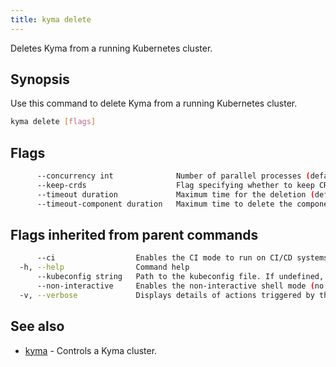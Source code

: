 ```yaml
---
title: kyma delete
---
```


Deletes Kyma from a running Kubernetes cluster.

## Synopsis

Use this command to delete Kyma from a running Kubernetes cluster.

```bash
kyma delete [flags]
```

## Flags

```bash
      --concurrency int              Number of parallel processes (default 4)
      --keep-crds                    Flag specifying whether to keep CRDs on deletion
      --timeout duration             Maximum time for the deletion (default 20m0s)
      --timeout-component duration   Maximum time to delete the component (default 6m0s)
```

## Flags inherited from parent commands

```bash
      --ci                  Enables the CI mode to run on CI/CD systems. It avoids any user interaction (such as no dialog prompts) and ensures that logs are formatted properly in log files (such as no spinners for CLI steps).
  -h, --help                Command help
      --kubeconfig string   Path to the kubeconfig file. If undefined, Kyma CLI uses the KUBECONFIG environment variable, or falls back "/$HOME/.kube/config".
      --non-interactive     Enables the non-interactive shell mode (no colorized output, no spinner)
  -v, --verbose             Displays details of actions triggered by the command.
```

## See also

* [kyma](#kyma-kyma)	 - Controls a Kyma cluster.

